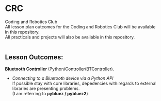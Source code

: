 # CRC
Coding and Robotics Club<br/>
All lesson plan outcomes for the Coding and Robotics Club will be available in this repository.<br/>
All practicals and projects will also be available in this repository.<br/>
<br/>
## Lesson Outcomes:<br/>
__Bluetooth Controller__ (Python/Controller/BTController).<br/>
  * _Connecting to a Bluetooth device via a Python API_<br>
  If possible stay with core libraries, depedencies with regards to external libraries are presenting problems.<br/>
  (I am referring to __pybluez / pybluez2__)
